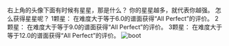 <ChatBubble role="user" avatar="https://mkzi-nya.github.io/story/files/raingpt/me.png">
右上角的头像下面有时候有星星，那是什么？
</ChatBubble>

<ChatBubble role="bot" avatar="https://mkzi-nya.github.io/story/files/raingpt/raingpt.png">
你的星星越多，就代表你越强。
</ChatBubble>

<ChatBubble role="user" avatar="https://mkzi-nya.github.io/story/files/raingpt/me.png">
怎么获得星星呢？
</ChatBubble>

<ChatBubble role="bot" avatar="https://mkzi-nya.github.io/story/files/raingpt/raingpt.png">
1颗星：
在难度大于等于6.0的谱面获得“All Perfect”的评价。
</ChatBubble>

<ChatBubble role="bot" avatar="https://mkzi-nya.github.io/story/files/raingpt/raingpt.png">
2颗星：
在难度大于等于9.0的谱面获得“All Perfect”的评价。
</ChatBubble>

<ChatBubble role="bot" avatar="https://mkzi-nya.github.io/story/files/raingpt/raingpt.png">
3颗星：
在难度大于等于12.0的谱面获得“All Perfect”的评价。
</ChatBubble>

<ChatBubble role="user" avatar="https://mkzi-nya.github.io/story/files/raingpt/me.png">
<img src="https://mkzi-nya.github.io/story/files/raingpt/boot.png" alt="boot" class="chat-image" />
</ChatBubble>
